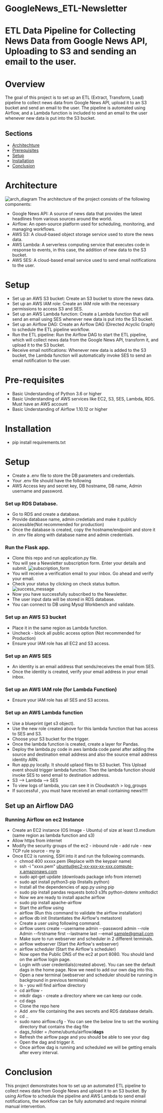 # GoogleNews_ETL-Newsletter
# ETL Data Pipeline for Collecting News Data from Google News API, Uploading to S3 and sending an email to the user.
# Overview
The goal of this project is to set up an ETL (Extract, Transform, Load) pipeline to collect news data from Google News API, upload it to an S3 bucket and send an email to the user. The pipeline is automated using Airflow, and a Lambda function is included to send an email to the user whenever new data is put into the S3 bucket.
## Sections
- [Architechture](#Architechture)
- [Prerequisites](#Prerequisites)
- [Setup](#Setup)
- [Installation](#Installation)
- [Conclusion](#Conclusion)

# Architecture
![arch_diagram](./Images/architecture.PNG)
The architecture of the project consists of the following components:
* Google News API: A source of news data that provides the latest headlines from various sources around the world.
* Airflow: An open-source platform used for scheduling, monitoring, and managing workflows.
* AWS S3: A cloud-based object storage service used to store the news data.
* AWS Lambda: A serverless computing service that executes code in response to events, in this case, the addition of new data to the S3 bucket.
* AWS SES: A cloud-based email service used to send email notifications to the user.
# Setup
* Set up an AWS S3 bucket: Create an S3 bucket to store the news data.
* Set up an AWS IAM role: Create an IAM role with the necessary permissions to access S3 and SES.
* Set up an AWS Lambda function: Create a Lambda function that will send an email using SES whenever new data is put into the S3 bucket.
* Set up an Airflow DAG: Create an Airflow DAG (Directed Acyclic Graph) to schedule the ETL pipeline workflow.
* Run the ETL pipeline: Run the Airflow DAG to start the ETL pipeline, which will collect news data from the Google News API, transform it, and upload it to the S3 bucket.
* Receive email notifications: Whenever new data is added to the S3 bucket, the Lambda function will automatically invoke SES to send an email notification to the user.
# Pre-requisites
* Basic Understanding of Python 3.6 or higher
* Basic Understanding of AWS services like EC2, S3, SES, Lambda, RDS. Must have an AWS account
* Basic Understanding of Airflow 1.10.12 or higher

# Installation
* pip install requirements.txt
 
# Setup
* Create a .env file to store the DB parameters and credentials.
* Your .env file should have the following
* AWS Access key and secret key, DB hostname, DB name, Admin username and password.
### Set up RDS Database.
* Go to RDS and create a database.
* Provide database name, admin credetials and make it publicly accessible(Not recommended for production)
* Once the database is created, copy the hostname/endpoint and store it in .env file along with database name and admin credentials.

### Run the Flask app.
* Clone this repo and run application.py file.
* You will see a Newsletter subscription form. Enter your details and submit.
![subscription_form](./Images/newsletter_form.png)
* You will receive a verification email to your inbox. Go ahead and verify your email.
* Check your status by clicking on check status button.
![success_message](./Images/success.png)
* Now you have successfully subscribed to the Newsletter.
* The user input data will be stored in RDS database.
* You can connect to DB using Mysql Workbench and validate.

### Set up an AWS S3 bucket
* Place it in the same region as Lambda function.
* Uncheck - block all public access option (Not recommended for Production)
* Ensure your IAM role has all EC2 and S3 access.
### Set up an AWS SES
* An identity is an email address that sends/receives the email from SES.
* Once the identity is created, verify your email address in your email inbox.
### Set up an AWS IAM role (for Lambda Function)
* Ensure your IAM role has all SES and S3 access.
### Set up an AWS Lambda function
* Use a blueprint (get s3 object).
* Use the new role created above for this lambda function that has access to SES and S3.
* Choose your S3 bucket for the trigger.
* Once the lambda function is created, create a layer for Pandas.
* Deploy the lambda.py code in aws lambda code panel after adding  the source and destination email address and also the source email address identity ARN.
* Run app.py locally. It should uplaod files to S3 bucket. This Upload event should trigger lambda function. Then the lambda function should invoke SES to send email to destination address.
* S3 --> Lambda --> SES
* To view logs of lambda, you can see it in Cloudwatch > log_groups
* If successful , you must have received an email containing news!!!!!
## Set up an Airflow DAG
### Running Airflow on ec2 Instance 
* Create an EC2 instance (OS Image - Ubuntu) of size at least t3.medium (same region as lambda function and s3)
* Allow https from internet
* Modify the security groups of the ec2 - inbound rule - add rule - new TCP rule source - my ip
* Once EC2 is running, SSH into it and run the following commands.
  * chmod 400 xxxxx.pem (Replace with the keypair name)
  * ssh -i "xxxx.pem" ubuntu@ec2-xx-xxx-xx-xxx.compute-x.amazonaws.com
  * sudo apt-get update  (downloads package info from internet)
  * sudo apt install python3-pip (Installs python)
  * Install all the dependencies of app.py using pip
  * sudo pip install pandas requests boto3 s3fs python-dotenv xmltodict
  * Now we are ready to install apache airflow
  * sudo pip install apache-airflow
  * Start the airflow using
  * airflow (Run this command to validate the airflow installation)
  * airflow db init (Instantiates the Airflow's metastore)
  * Create a user using following command.
  * airflow users create --username admin --password admin --role Admin --firstname first --lastname last --email sample@gmail.com
  * Make sure to run webserver and scheduler in 2 different terminals.
  * airflow webserver (Start the Airflow's webserver)
  * airflow scheduler (Start the Airflow's scheduler)
  * Now open the Public DNS of the ec2 at port 8080. You should land on the airflow login page.
  * Login with user credentials(created above). You can see the default dags in the home page. Now we need to add our own dag into this.
  * Open a new terminal (webserver and scheduler should be running in background in previous terminals)
  * ls -  you will find airflow directory
  * cd airflow - 
  * mkdir dags - create a directory where we can keep our code.
  * cd dags
  * Clone the repo here
  * Add .env file containing the aws secrets and RDS database details.
  * cd ..
  * sudo nano airflow.cfg - You can see the below line to set the working directory that contains the dag file
  * dags_folder = /home/ubuntu/airflow/**dags**
  * Refresh the airflow page and you should be able to see your dag
  * Open the dag and trigger it.
  * Once airflow dag is running and scheduled we will be getting emails after every interval.

# Conclusion
This project demonstrates how to set up an automated ETL pipeline to collect news data from Google News and upload it to an S3 bucket. By using Airflow to schedule the pipeline and AWS Lambda to send email notifications, the workflow can be fully automated and require minimal manual intervention.
